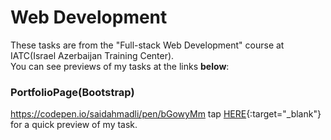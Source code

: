 # Web Development
These tasks are from the "Full-stack Web Development" course at IATC(Israel Azerbaijan Training Center).<br>You can see previews of my tasks at the links <b>below</b>:
### PortfolioPage(Bootstrap)
https://codepen.io/saidahmadli/pen/bGowyMm  tap [HERE](https://codepen.io/saidahmadli/pen/bGowyMm){:target="_blank"} for a quick preview of my task.
